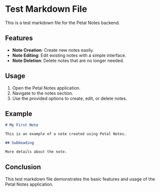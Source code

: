 # Test Markdown File

This is a test markdown file for the Petal Notes backend.

## Features

- **Note Creation**: Create new notes easily.
- **Note Editing**: Edit existing notes with a simple interface.
- **Note Deletion**: Delete notes that are no longer needed.

## Usage

1. Open the Petal Notes application.
2. Navigate to the notes section.
3. Use the provided options to create, edit, or delete notes.

## Example

```markdown
# My First Note

This is an example of a note created using Petal Notes.

## Subheading

More details about the note.
```

## Conclusion

This test markdown file demonstrates the basic features and usage of the Petal Notes application.
